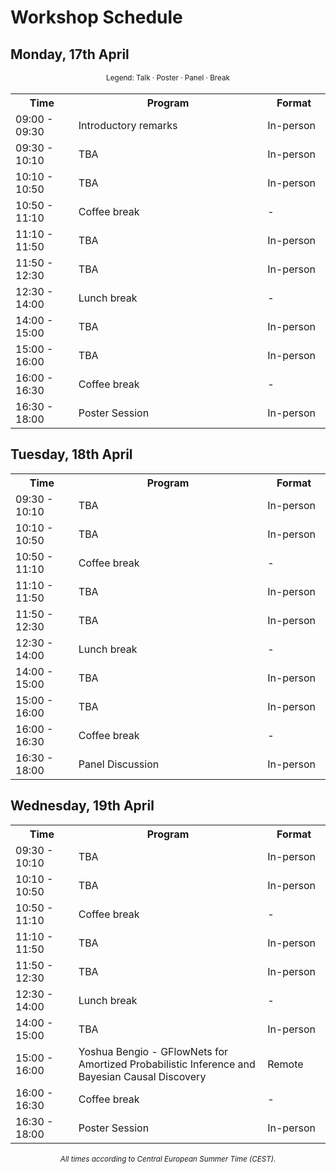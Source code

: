 # Workshop Schedule 



## Monday, 17th April

<div style="width: 100%; font-size: smaller; text-align: center; margin-bottom: 18px; margin-top: 18px;">
    Legend:
    <span class="talk">Talk</span> · 
    <span class="poster">Poster</span> · 
    <span class="panel">Panel</span>  ·
    <span class="break">Break</span>
</div>
<table class="schedule">
    <tr>
        <th style="width:20%">Time</th>
        <th>Program</th>
        <th style="width:20%">Format</th>
    </tr>
    <tr>
        <td>09:00 - 09:30</td>
        <td>Introductory remarks</td>
        <td>In-person</td>
    </tr>
    <tr class="talk">
        <td>09:30 - 10:10</td>
        <td>TBA</td>
        <td>In-person</td>
    </tr>
    <tr class="talk">
        <td>10:10 - 10:50</td>
        <td>TBA</td>
        <td>In-person</td>
    </tr>
    <tr class="break">
        <td>10:50 - 11:10</td>
        <td>Coffee break</td>
        <td>-</td>
    </tr>
    <tr class="talk">
        <td>11:10 - 11:50</td>
        <td>TBA</td>
        <td>In-person</td>
    </tr>
    <tr class="talk">
        <td>11:50 - 12:30</td>
        <td>TBA</td>
        <td>In-person</td>
    </tr>
    <tr class="break">
        <td>12:30 - 14:00</td>
        <td>Lunch break</td>
        <td>-</td>
    </tr>
    <tr class="talk">
        <td>14:00 - 15:00</td>
        <td>TBA</td>
        <td>In-person</td>
    </tr>
    <tr class="talk">
        <td>15:00 - 16:00</td>
        <td>TBA</td>
        <td>In-person</td>
    </tr>
    <tr class="break">
        <td>16:00 - 16:30</td>
        <td>Coffee break</td>
        <td>-</td>
    </tr>
    <tr class="poster">
        <td>16:30 - 18:00</td>
        <td>Poster Session</td>
        <td>In-person</td>
    </tr>
</table>

## Tuesday, 18th April

<div style="width: 100%; font-size: smaller; text-align: center; margin-bottom: 18px; margin-top: 18px;">
</div>

<table class="schedule">
    <tr>
        <th style="width:20%">Time</th>
        <th>Program</th>
        <th style="width:20%">Format</th>
    </tr>
    <tr class="talk">
        <td>09:30 - 10:10</td>
        <td>TBA</td>
        <td>In-person</td>
    </tr>
    <tr class="talk">
        <td>10:10 - 10:50</td>
        <td>TBA</td>
        <td>In-person</td>
    </tr>
    <tr class="break">
        <td>10:50 - 11:10</td>
        <td>Coffee break</td>
        <td>-</td>
    </tr>
    <tr class="talk">
        <td>11:10 - 11:50</td>
        <td>TBA</td>
        <td>In-person</td>
    </tr>
    <tr class="talk">
        <td>11:50 - 12:30</td>
        <td>TBA</td>
        <td>In-person</td>
    </tr>
    <tr class="break">
        <td>12:30 - 14:00</td>
        <td>Lunch break</td>
        <td>-</td>
    </tr>
    <tr class="talk">
        <td>14:00 - 15:00</td>
        <td>TBA</td>
        <td>In-person</td>
    </tr>
    <tr class="talk">
        <td>15:00 - 16:00</td>
        <td>TBA</td>
        <td>In-person</td>
    </tr>
    <tr class="break">
        <td>16:00 - 16:30</td>
        <td>Coffee break</td>
        <td>-</td>
    </tr>
    <tr class="panel">
        <td>16:30 - 18:00</td>
        <td>Panel Discussion</td>
        <td>In-person</td>
    </tr>
</table>

## Wednesday, 19th April

<div style="width: 100%; font-size: smaller; text-align: center; margin-bottom: 18px; margin-top: 18px;">
</div>

<table class="schedule">
    <tr>
        <th style="width:20%">Time</th>
        <th>Program</th>
        <th style="width:20%">Format</th>
    </tr>
    <tr class="talk">
        <td>09:30 - 10:10</td>
        <td>TBA</td>
        <td>In-person</td>
    </tr>
    <tr class="talk">
        <td>10:10 - 10:50</td>
        <td>TBA</td>
        <td>In-person</td>
    </tr>
    <tr class="break">
        <td>10:50 - 11:10</td>
        <td>Coffee break</td>
        <td>-</td>
    </tr>
    <tr class="talk">
        <td>11:10 - 11:50</td>
        <td>TBA</td>
        <td>In-person</td>
    </tr>
    <tr class="talk">
        <td>11:50 - 12:30</td>
        <td>TBA</td>
        <td>In-person</td>
    </tr>
    <tr class="break">
        <td>12:30 - 14:00</td>
        <td>Lunch break</td>
        <td>-</td>
    </tr>
    <tr class="talk">
        <td>14:00 - 15:00</td>
        <td>TBA</td>
        <td>In-person</td>
    </tr>
    <tr class="talk">
        <td>15:00 - 16:00</td>
        <td>Yoshua Bengio - GFlowNets for Amortized Probabilistic Inference and Bayesian Causal Discovery</td>
        <td>Remote</td>
    </tr>
    <tr class="break">
        <td>16:00 - 16:30</td>
        <td>Coffee break</td>
        <td>-</td>
    </tr>
    <tr class="poster">
        <td>16:30 - 18:00</td>
        <td>Poster Session</td>
        <td>In-person</td>
    </tr>
</table>
<div style="width: 100%; font-size: smaller; text-align: center; margin-top: 18px;">
    <em>All times according to Central European Summer Time (CEST).</em>
</div>
